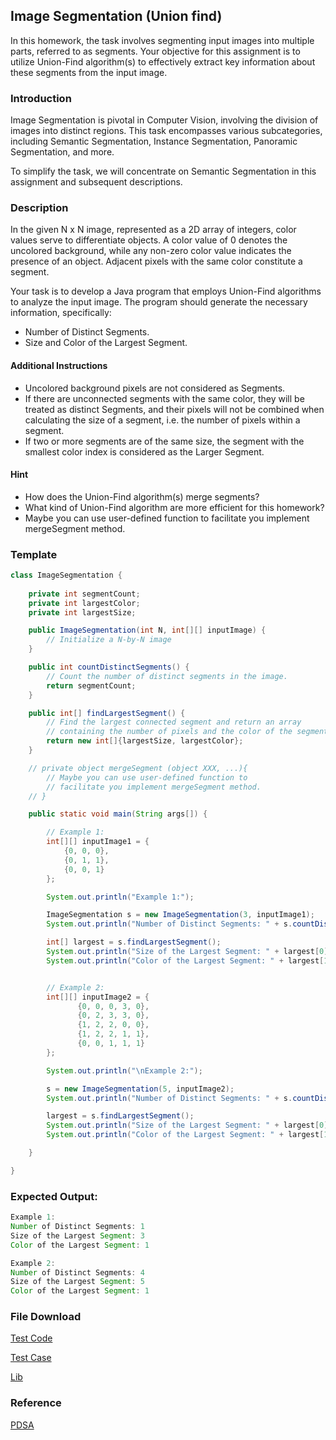 ## Image Segmentation (Union find)

In this homework, the task involves segmenting input images into multiple parts, referred to as segments. Your objective for this assignment is to utilize Union-Find algorithm(s) to effectively extract key information about these segments from the input image.

### Introduction
Image Segmentation is pivotal in Computer Vision, involving the division of images into distinct regions. This task encompasses various subcategories, including Semantic Segmentation, Instance Segmentation, Panoramic Segmentation, and more.

To simplify the task, we will concentrate on Semantic Segmentation in this assignment and subsequent descriptions.

### Description
In the given N x N image, represented as a 2D array of integers, color values serve to differentiate objects. A color value of 0 denotes the uncolored background, while any non-zero color value indicates the presence of an object. Adjacent pixels with the same color constitute a segment.

Your task is to develop a Java program that employs Union-Find algorithms to analyze the input image. The program should generate the necessary information, specifically:

- Number of Distinct Segments.
- Size and Color of the Largest Segment.

#### Additional Instructions
- Uncolored background pixels are not considered as Segments.
- If there are unconnected segments with the same color, they will be treated as distinct Segments, and their pixels will not be combined when calculating the size of a segment, i.e. the number of pixels within a segment.
- If two or more segments are of the same size, the segment with the smallest color index is considered as the Larger Segment.

#### Hint
- How does the Union-Find algorithm(s) merge segments?
- What kind of Union-Find algorithm are more efficient for this homework?
- Maybe you can use user-defined function to facilitate you implement mergeSegment method.

### Template

```java
class ImageSegmentation {
    
    private int segmentCount;
    private int largestColor;
    private int largestSize;

    public ImageSegmentation(int N, int[][] inputImage) {
        // Initialize a N-by-N image
    }

    public int countDistinctSegments() {
        // Count the number of distinct segments in the image.
        return segmentCount;
    }

    public int[] findLargestSegment() {
        // Find the largest connected segment and return an array
        // containing the number of pixels and the color of the segment.
        return new int[]{largestSize, largestColor};
    }

    // private object mergeSegment (object XXX, ...){ 
        // Maybe you can use user-defined function to
        // facilitate you implement mergeSegment method. 
    // }

    public static void main(String args[]) {

        // Example 1:
        int[][] inputImage1 = {
            {0, 0, 0},
            {0, 1, 1},
            {0, 0, 1}
        };

        System.out.println("Example 1:");

        ImageSegmentation s = new ImageSegmentation(3, inputImage1);
        System.out.println("Number of Distinct Segments: " + s.countDistinctSegments());

        int[] largest = s.findLargestSegment();
        System.out.println("Size of the Largest Segment: " + largest[0]);
        System.out.println("Color of the Largest Segment: " + largest[1]);


        // Example 2:
        int[][] inputImage2 = {
               {0, 0, 0, 3, 0},
               {0, 2, 3, 3, 0},
               {1, 2, 2, 0, 0},
               {1, 2, 2, 1, 1},
               {0, 0, 1, 1, 1}
        };

        System.out.println("\nExample 2:");

        s = new ImageSegmentation(5, inputImage2);
        System.out.println("Number of Distinct Segments: " + s.countDistinctSegments());

        largest = s.findLargestSegment();
        System.out.println("Size of the Largest Segment: " + largest[0]);
        System.out.println("Color of the Largest Segment: " + largest[1]);

    }

}
```

### Expected Output:
``` Java
Example 1:
Number of Distinct Segments: 1
Size of the Largest Segment: 3
Color of the Largest Segment: 1

Example 2:
Number of Distinct Segments: 4
Size of the Largest Segment: 5
Color of the Largest Segment: 1
```

### File Download
[Test Code](https://drive.google.com/file/d/1P-pfGVZd10p-MVQH9tpQUi6iS3TLkg9F/view?usp=drive_link)

[Test Case](https://drive.google.com/file/d/1gbA6bSKtGWAXo3JK-O5mF07qxom0kBa2/view?usp=drive_link)

[Lib](https://drive.google.com/drive/folders/1PA-RsQGZ1ohV2GhuWWL-x5NLBL9k9j4L?usp=sharing)

### Reference
[PDSA](https://hackmd.io/@CiqLOooyRwWmK--mMkfetA/HJ4n-eiPp)